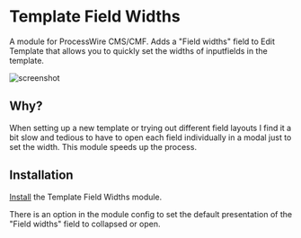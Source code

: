 # Template Field Widths

A module for ProcessWire CMS/CMF. Adds a "Field widths" field to Edit Template that allows you to quickly set the widths of inputfields in the template.

![screenshot](https://user-images.githubusercontent.com/1538852/48875318-326a5a00-ee5d-11e8-9b55-4f49ae0b45b2.png)

## Why?

When setting up a new template or trying out different field layouts I find it a bit slow and tedious to have to open each field individually in a modal just to set the width. This module speeds up the process.

## Installation

[Install](http://modules.processwire.com/install-uninstall/) the Template Field Widths module.

There is an option in the module config to set the default presentation of the "Field widths" field to collapsed or open.
